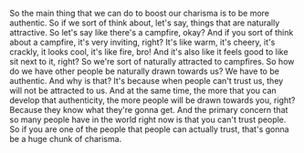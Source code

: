  So the main thing that we can do to boost our charisma is to be more authentic. So if we sort of think about, let's say, things that are naturally attractive. So let's say like there's a campfire, okay? And if you sort of think about a campfire, it's very inviting, right? It's like warm, it's cheery, it's crackly, it looks cool, it's like fire, bro! And it's also like it feels good to like sit next to it, right? So we're sort of naturally attracted to campfires. So how do we have other people be naturally drawn towards us? We have to be authentic. And why is that? It's because when people can't trust us, they will not be attracted to us. And at the same time, the more that you can develop that authenticity, the more people will be drawn towards you, right? Because they know what they're gonna get. And the primary concern that so many people have in the world right now is that you can't trust people. So if you are one of the people that people can actually trust, that's gonna be a huge chunk of charisma.